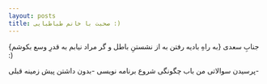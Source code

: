 ```yaml
---
layout: posts
title: صحبت با خانم طباطبایی :)
---
```



{به راهِ بادیه رفتن به از نشستنِ باطل
و گر مراد نیابم به قدرِ وسع بکوشم}
جنابِ سعدی :)

پرسیدن سوالاتی من باب چگونگی شروع برنامه نویسی
-بدون داشتن پیش زمینه قبلی-